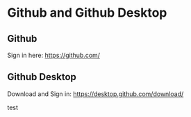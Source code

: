 # Github and Github Desktop

## Github
Sign in here: https://github.com/

## Github Desktop
Download and Sign in: https://desktop.github.com/download/

test